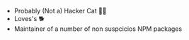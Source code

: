 * Probably (Not a) Hacker Cat 🐱‍💻
* Loves's 🐕
* Maintainer of a number of non suspcicios NPM packages
